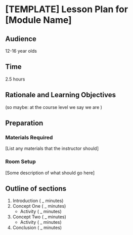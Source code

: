 # [TEMPLATE] Lesson Plan for [Module Name]

## Audience

12-16 year olds

## Time

2.5 hours

## Rationale and Learning Objectives


(so maybe: at the course level we say we are )

## Preparation

### Materials Required

[List any materials that the instructor should]

### Room Setup

[Some description of what should go here]

## Outline of sections

1. Introduction ( _ minutes)
1. Concept One ( _ minutes)
    - Activity ( _ minutes)
1. Concept Two ( _ minutes)
    - Activity ( _ minutes)
1. Conclusion ( _ minutes)
